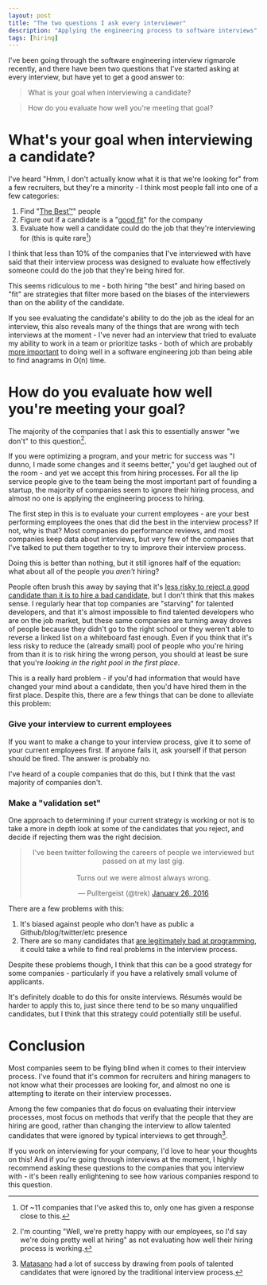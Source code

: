 ```yaml
---
layout: post
title: "The two questions I ask every interviewer"
description: "Applying the engineering process to software interviews"
tags: [hiring]
---
```


I've been going through the software engineering interview rigmarole recently, and there have been two questions that I've started asking at every interview, but have yet to get a good answer to:

> What is your goal when interviewing a candidate?

> How do you evaluate how well you're meeting that goal?

# What's your goal when interviewing a candidate?

I've heard "Hmm, I don't actually know what it is that we're looking for" from a few recruiters, but they're a minority - I think most people fall into one of a few categories:

1. Find "[The Best™](https://danluu.com/programmer-moneyball/)" people
2. Figure out if a candidate is a "[good fit](http://www.paperplanes.de/2015/6/11/why-hiring-for-culture-fit-hurts-your-culture.html)" for the company
3. Evaluate how well a candidate could do the job that they're interviewing for (this is quite rare[^1])

I think that less than 10% of the companies that I've interviewed with have said that their interview process was designed to evaluate how effectively someone could do the job that they're being hired for.

This seems ridiculous to me - both hiring "the best" and hiring based on "fit" are strategies that filter more based on the biases of the interviewers than on the ability of the candidate.

If you see evaluating the candidate's ability to do the job as the ideal for an interview, this also reveals many of the things that are wrong with tech interviews at the moment - I've never had an interview that tried to evaluate my ability to work in a team or prioritize tasks - both of which are probably [more important](http://arches.io/2016/01/hire-literally-anyone/) to doing well in a software engineering job than being able to find anagrams in O(n) time.

# How do you evaluate how well you're meeting your goal?

The majority of the companies that I ask this to essentially answer "we don't" to this question[^2].

If you were optimizing a program, and your metric for success was "I dunno, I made some changes and it seems better," you'd get laughed out of the room - and yet we accept this from hiring processes. For all the lip service people give to the team being the most important part of founding a startup, the majority of companies seem to ignore their hiring process, and almost no one is applying the engineering process to hiring.

The first step in this is to evaluate your current employees - are your best performing employees the ones that did the best in the interview process? If not, why is that? Most companies do performance reviews, and most companies keep data about interviews, but very few of the companies that I've talked to put them together to try to improve their interview process.

Doing this is better than nothing, but it still ignores half of the equation: what about all of the people you *aren't* hiring?

People often brush this away by saying that it's [less risky to reject a good candidate than it is to hire a bad candidate](https://www.joelonsoftware.com/2006/10/25/the-guerrilla-guide-to-interviewing-version-30/), but I don't think that this makes sense. I regularly hear that top companies are "starving" for talented developers, and that it's almost impossible to find talented developers who are on the job market, but these same companies are turning away droves of people because they didn't go to the right school or they weren't able to reverse a linked list on a whiteboard fast enough. Even if you think that it's less risky to reduce the (already small) pool of people who you're hiring from than it is to risk hiring the wrong person, you should at least be sure that you're _looking in the right pool in the first place_.

This is a really hard problem - if you'd had information that would have changed your mind about a candidate, then you'd have hired them in the first place. Despite this, there are a few things that can be done to alleviate this problem:

### Give your interview to current employees

If you want to make a change to your interview process, give it to some of your current employees first. If anyone fails it, ask yourself if that person should be fired. The answer is probably no.

I've heard of a couple companies that do this, but I think that the vast majority of companies don't.

### Make a "validation set"

One approach to determining if your current strategy is working or not is to take a more in depth look at some of the candidates that you reject, and decide if rejecting them was the right decision.

<center>
<blockquote class="twitter-tweet" data-lang="en"><p lang="en" dir="ltr">I&#39;ve been twitter following the careers of people we interviewed but passed on at my last gig.<br><br>Turns out we were almost always wrong.</p>&mdash; Pulltergeist (@trek) <a href="https://twitter.com/trek/status/692116840940716032?ref_src=twsrc%5Etfw">January 26, 2016</a></blockquote>
<script async src="https://platform.twitter.com/widgets.js" charset="utf-8"></script>
</center>

There are a few problems with this:

1. It's biased against people who don't have as public a Github/blog/twitter/etc presence
2. There are so many candidates that [are legitimately bad at programming](https://blog.codinghorror.com/why-cant-programmers-program/), it could take a while to find real problems in the interview process.

Despite these problems though, I think that this can be a good strategy for some companies - particularly if you have a relatively small volume of applicants.

It's definitely doable to do this for onsite interviews. Résumés would be harder to apply this to, just since there tend to be so many unqualified candidates, but I think that this strategy could potentially still be useful.

# Conclusion

Most companies seem to be flying blind when it comes to their interview process. I've found that it's common for recruiters and hiring managers to not know what their processes are looking for, and almost no one is attempting to iterate on their interview processes.

Among the few companies that do focus on evaluating their interview processes, most focus on methods that verify that the people that they are hiring are good, rather than changing the interview to allow talented candidates that were ignored by typical interviews to get through[^3].

If you work on interviewing for your company, I'd love to hear your thoughts on this! And if you're going through interviews at the moment, I highly recommend asking these questions to the companies that you interview with - it's been really enlightening to see how various companies respond to this question.

[^1]: Of ~11 companies that I've asked this to, only one has given a response close to this.

[^2]: I'm counting "Well, we're pretty happy with our employees, so I'd say we're doing pretty well at hiring" as not evaluating how well their hiring process is working.

[^3]: [Matasano](https://sockpuppet.org/blog/2015/03/06/the-hiring-post/) had a lot of success by drawing from pools of talented candidates that were ignored by the traditional interview process.
